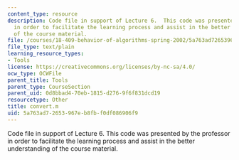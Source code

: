 ```yaml
---
content_type: resource
description: Code file in support of Lecture 6.  This code was presented by the professor
  in order to facilitate the learning process and assist in the better understanding
  of the course material.
file: /courses/18-409-behavior-of-algorithms-spring-2002/5a763ad72653967eb8fbf0df086906f9_convert.m
file_type: text/plain
learning_resource_types:
- Tools
license: https://creativecommons.org/licenses/by-nc-sa/4.0/
ocw_type: OCWFile
parent_title: Tools
parent_type: CourseSection
parent_uid: 0d8bbad4-70eb-1815-d276-9f6f831dcd19
resourcetype: Other
title: convert.m
uid: 5a763ad7-2653-967e-b8fb-f0df086906f9
---
```

Code file in support of Lecture 6.  This code was presented by the professor in order to facilitate the learning process and assist in the better understanding of the course material.